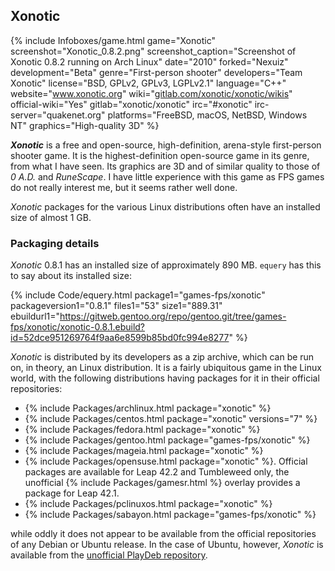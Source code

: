 ## Xonotic
{% include Infoboxes/game.html game="Xonotic" screenshot="Xonotic_0.8.2.png" screenshot_caption="Screenshot of Xonotic 0.8.2 running on Arch Linux" date="2010" forked="Nexuiz" development="Beta" genre="First-person shooter" developers="Team Xonotic" license="BSD, GPLv2, GPLv3, LGPLv2.1" language="C++" website="<a href='http://www.xonotic.org' link='_blank'>www.xonotic.org</a>" wiki="<a href='https://gitlab.com/xonotic/xonotic/wikis' link='_blank'>gitlab.com/xonotic/xonotic/wikis</a>" official-wiki="Yes" gitlab="xonotic/xonotic" irc="#xonotic" irc-server="quakenet.org" platforms="FreeBSD, macOS, NetBSD, Windows NT" graphics="High-quality 3D" %}

***Xonotic*** is a free and open-source, high-definition, arena-style first-person shooter game. It is the highest-definition open-source game in its genre, from what I have seen. Its graphics are 3D and of similar quality to those of *0 A.D.* and *RuneScape*. I have little experience with this game as FPS games do not really interest me, but it seems rather well done. 

*Xonotic* packages for the various Linux distributions often have an installed size of almost 1 GB. 

### Packaging details
*Xonotic* 0.8.1  has an installed size of approximately 890 MB. `equery` has this to say about its installed size:

{% include Code/equery.html package1="games-fps/xonotic" packageversion1="0.8.1" files1="53" size1="889.31" ebuildurl1="https://gitweb.gentoo.org/repo/gentoo.git/tree/games-fps/xonotic/xonotic-0.8.1.ebuild?id=52dce951269764f9aa6e8599b85bd0fc994e8277" %}

*Xonotic* is distributed by its developers as a zip archive, which can be run on, in theory, an Linux distribution. It is a fairly ubiquitous game in the Linux world, with the following distributions having packages for it in their official repositories:

* {% include Packages/archlinux.html package="xonotic" %}
* {% include Packages/centos.html package="xonotic" versions="7" %}
* {% include Packages/fedora.html package="xonotic" %}
* {% include Packages/gentoo.html package="games-fps/xonotic" %}
* {% include Packages/mageia.html package="xonotic" %}
* {% include Packages/opensuse.html package="xonotic" %}. Official packages are available for Leap 42.2 and Tumbleweed only, the unofficial {% include Packages/gamesr.html %}  overlay provides a package for Leap 42.1.
* {% include Packages/pclinuxos.html package="xonotic" %}
* {% include Packages/sabayon.html package="games-fps/xonotic" %}

while oddly it does not appear to be available from the official repositories of any Debian or Ubuntu release. In the case of Ubuntu, however, *Xonotic* is available from the [unofficial PlayDeb repository](http://www.playdeb.net/app/Xonotic).
